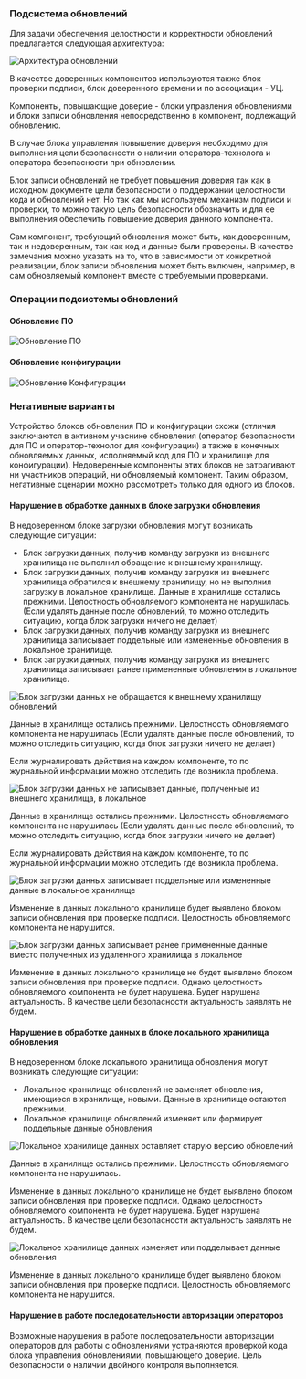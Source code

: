 ### Подсистема обновлений

Для задачи обеспечения целостности и корректности обновлений предлагается следующая архитектура:

![Архитектура обновлений](../uml/images/updateproc.png)

В качестве доверенных компонентов используются также блок проверки подписи, блок доверенного времени и по ассоциации - УЦ.

Компоненты, повышающие доверие - блоки управления обновлениями и блоки записи обновления непосредственно в компонент, подлежащий обновлению.

В случае блока управления повышение доверия необходимо для выполнения цели безопасности о наличии оператора-технолога и оператора безопасности при обновлении.

Блок записи обновлений не требует повышения доверия так как в исходном документе цели безопасности о поддержании целостности кода и обновлений нет. Но так как мы используем механизм подписи и проверки, то можно такую цель безопасности обозначить и для ее выполнения обеспечить повышение доверия данного компонента.

Сам компонент, требующий обновления может быть, как доверенным, так и недоверенным, так как код и данные были проверены. В качестве замечания можно указать на то, что в зависимости от конкретной реализации, блок записи обновления может быть включен, например, в сам обновляемый компонент вместе с требуемыми проверками.

### Операции подсистемы обновлений

#### Обновление ПО

![Обновление ПО](../uml/images/SeqUpdate.png)

#### Обновление конфигурации 

![Обновление Конфигурации](../uml/images/SeqConfig.png)

### Негативные варианты

Устройство блоков обновления ПО и конфигурации схожи (отличия заключаются в активном учаснике обновления (оператор безопасности для ПО и оператор-технолог для конфигурации) а также в конечных обновляемых данных, исполняемый код для ПО и хранилище для конфигурации). Недоверенные компоненты этих блоков не затрагивают ни участников операций, ни обновляемый компонент. Таким образом,  негативные сценарии можно рассмотреть только для одного из блоков.

#### Нарушение в обработке данных в блоке загрузки обновления

В недоверенном блоке загрузки обновления могут возникать следующие ситуации:
* Блок загрузки данных, получив команду загрузки из внешнего хранилища не выполнил обращение к внешнему хранилищу.
* Блок загрузки данных, получив команду загрузки из внешнего хранилища обратился к внешнему хранилищу, но не выполнил загрузку в локальное хранилище. Данные в хранилище остались прежними. Целостность обновляемого компонента не нарушилась. (Если удалять данные после обновлений, то можно отследить ситуацию, когда блок загрузки ничего не делает)
* Блок загрузки данных, получив команду загрузки из внешнего хранилища записывает поддельные или измененные обновления в локальное хранилище.
* Блок загрузки данных, получив команду загрузки из внешнего хранилища записывает ранее примененные обновления в локальное хранилище.

![Блок загрузки данных не обращается к внешнему хранилищу обновлений](../uml/images/SeqUpdateDownloaderRemoteNegative.png)

Данные в хранилище остались прежними. Целостность обновляемого компонента не нарушилась (Если удалять данные после обновлений, то можно отследить ситуацию, когда блок загрузки ничего не делает)

Если журналировать действия на каждом компоненте, то по журнальной информации можно отследить где возникла проблема.

![Блок загрузки данных не записывает данные, полученные из внешнего хранилища, в локальное](../uml/images/SeqUpdateDownloaderLocalNegative.png)

Данные в хранилище остались прежними. Целостность обновляемого компонента не нарушилась (Если удалять данные после обновлений, то можно отследить ситуацию, когда блок загрузки ничего не делает)

Если журналировать действия на каждом компоненте, то по журнальной информации можно отследить где возникла проблема.

![Блок загрузки данных записывает поддельные или измененные данные в локальное хранилище](../uml/images/SeqUpdateDownloaderChangeNegative.png)

Изменение в данных локального хранилище будет выявлено блоком записи обновления при проверке подписи. Целостность обновляемого компонента не нарушится.

![Блок загрузки данных записывает ранее примененные данные вместо полученных из удаленного хранилища в локальное](../uml/images/SeqUpdateDownloaderRepeatNegative.png)

Изменение в данных локального хранилище не будет выявлено блоком записи обновления при проверке подписи. Однако целостность обновляемого компонента не будет нарушена. Будет нарушена актуальность. В качестве цели безопасности актуальность заявлять не будем.

#### Нарушение в обработке данных в блоке локального хранилища обновления

В недоверенном блоке локального хранилища обновления могут возникать следующие ситуации:
* Локальное хранилище обновлений не заменяет обновления, имеющиеся в хранилище, новыми. Данные в хранилище остаются прежними.
* Локальное хранилище обновлений изменяет или формирует поддельные данные обновления

![Локальное хранилище данных оставляет старую версию обновлений](../uml/images/SeqUpdateLocalStorageRepeatNegative.png)

Данные в хранилище остались прежними. Целостность обновляемого компонента не нарушилась. 

Изменение в данных локального хранилище не будет выявлено блоком записи обновления при проверке подписи. Однако целостность обновляемого компонента не будет нарушена. Будет нарушена актуальность. В качестве цели безопасности актуальность заявлять не будем.

![Локальное хранилище данных изменяет или подделывает данные обновления](../uml/images/SeqUpdateLocalStorageChangeNegative.png)

Изменение в данных локального хранилище будет выявлено блоком записи обновления при проверке подписи. Целостность обновляемого компонента не нарушится.


#### Нарушение в работе последовательности авторизации операторов

Возможные нарушения в работе последовательности авторизации операторов для работы с обновлениями устраняются проверкой кода блока управления обновлениями, повышающего доверие. Цель безопасности о наличии двойного контроля выполняется.
